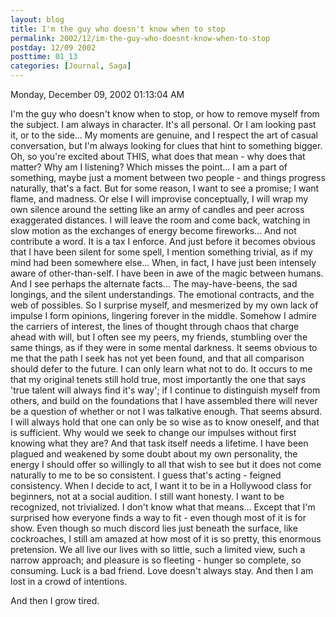 ```yaml
---
layout: blog
title: I'm the guy who doesn't know when to stop
permalink: 2002/12/im-the-guy-who-doesnt-know-when-to-stop
postday: 12/09 2002
posttime: 01_13
categories: [Journal, Saga]
---
```


Monday, December 09, 2002
01:13:04 AM

I'm the guy who doesn't know when to stop, or how to remove myself from the subject. I am always in character. It's all personal. Or I am looking past it, or to the side... My moments are genuine, and I respect the art of casual conversation, but I'm always looking for clues that hint to something bigger. Oh, so you're excited about THIS, what does that mean - why does that matter? Why am I listening? Which misses the point... I am a part of something, maybe just a moment between two people - and things progress naturally, that's a fact. But for some reason, I want to see a promise; I want flame, and madness. Or else I will improvise conceptually, I will wrap my own silence around the setting like an army of candles and peer across exaggerated distances. I will leave the room and come back, watching in slow motion as the exchanges of energy become fireworks... And not contribute a word. It is a tax I enforce. And just before it becomes obvious that I have been silent for some spell, I mention something trivial, as if my mind had been somewhere else... When, in fact, I have just been intensely aware of other-than-self. I have been in awe of the magic between humans.
And I see perhaps the alternate facts... The may-have-beens, the sad longings, and the silent understandings. The emotional contracts, and the web of possibles. So I surprise myself, and mesmerized by my own lack of impulse I form opinions, lingering forever in the middle. Somehow I admire the carriers of interest, the lines of thought through chaos that charge ahead with will, but I often see my peers, my friends, stumbling over the same things, as if they were in some mental darkness. It seems obvious to me that the path I seek has not yet been found, and that all comparison should defer to the future. I can only learn what not to do.
It occurs to me that my original tenets still hold true, most importantly the one that says 'true talent will always find it's way'; if I continue to distinguish myself from others, and build on the foundations that I have assembled there will never be a question of whether or not I was talkative enough. That seems absurd. I will always hold that one can only be so wise as to know oneself, and that is sufficient. Why would we seek to change our impulses without first knowing what they are? And that task itself needs a lifetime. I have been plagued and weakened by some doubt about my own personality, the energy I should offer so willingly to all that wish to see but it does not come naturally to me to be so consistent. I guess that's acting - feigned consistency. When I decide to act, I want it to be in a Hollywood class for beginners, not at a social audition. I still want honesty. I want to be recognized, not trivialized. I don't know what that means...
Except that I'm surprised how everyone finds a way to fit - even though most of it is for show. Even though so much discord lies just beneath the surface, like cockroaches, I still am amazed at how most of it is so pretty, this enormous pretension. We all live our lives with so little, such a limited view, such a narrow approach; and pleasure is so fleeting - hunger so complete, so consuming. Luck is a bad friend. Love doesn't always stay.
And then I am lost in a crowd of intentions.

And then I grow tired.

